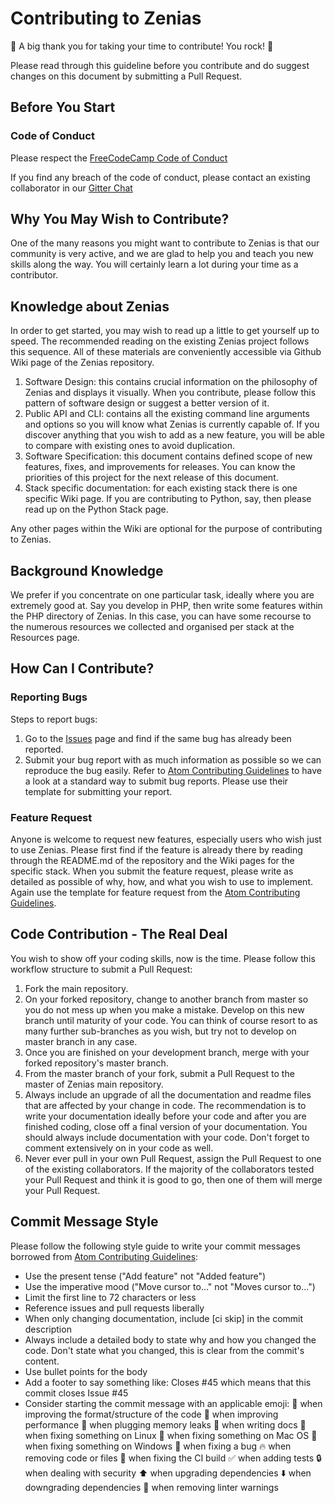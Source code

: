 # Contributing to Zenias

:tada: A big thank you for taking your time to contribute! You rock! :rocket:

Please read through this guideline before you contribute and do suggest changes on this document by submitting a Pull Request.

## Before You Start

### Code of Conduct

Please respect the [FreeCodeCamp Code of Conduct](https://www.freecodecamp.com/code-of-conduct)

If you find any breach of the code of conduct, please contact an existing collaborator in our [Gitter Chat](https://gitter.im/FreeCodeCamp/vagrant)

## Why You May Wish to Contribute?

One of the many reasons you might want to contribute to Zenias is that our community is very active, and we are glad to help you and teach you new skills along the way. You will certainly learn a lot during your time as a contributor.

## Knowledge about Zenias

In order to get started, you may wish to read up a little to get yourself up to speed. The recommended reading on the existing Zenias project follows this sequence. All of these materials are conveniently accessible via Github Wiki page of the Zenias repository.

1. Software Design: this contains crucial information on the philosophy of Zenias and displays it visually. When you contribute, please follow this pattern of software design or suggest a better version of it.
2. Public API and CLI: contains all the existing command line arguments and options so you will know what Zenias is currently capable of. If you discover anything that you wish to add as a new feature, you will be able to compare with existing ones to avoid duplication.
3. Software Specification: this document contains defined scope of new features, fixes, and improvements for releases. You can know the priorities of this project for the next release of this document.
4. Stack specific documentation: for each existing stack there is one specific Wiki page. If you are contributing to Python, say, then please read up on the Python Stack page.

Any other pages within the Wiki are optional for the purpose of contributing to Zenias.

## Background Knowledge

We prefer if you concentrate on one particular task, ideally where you are extremely good at. Say you develop in PHP, then write some features within the PHP directory of Zenias. In this case, you can have some recourse to the numerous resources we collected and organised per stack at the Resources page.

## How Can I Contribute?

### Reporting Bugs

Steps to report bugs:

1. Go to the [Issues](https://github.com/DevBlend/zenias-old/issues) page and find if the same bug has already been reported.
2. Submit your bug report with as much information as possible so we can reproduce the bug easily. Refer to [Atom Contributing Guidelines](https://github.com/atom/atom/blob/master/CONTRIBUTING.md) to have a look at a standard way to submit bug reports. Please use their template for submitting your report.

### Feature Request

Anyone is welcome to request new features, especially users who wish just to use Zenias. Please first find if the feature is already there by reading through the README.md of the repository and the Wiki pages for the specific stack. When you submit the feature request, please write as detailed as possible of why, how, and what you wish to use to implement. Again use the template for feature request from the [Atom Contributing Guidelines](https://github.com/atom/atom/blob/master/CONTRIBUTING.md).

## Code Contribution - The Real Deal

You wish to show off your coding skills, now is the time. Please follow this workflow structure to submit a Pull Request:

1. Fork the main repository.
2. On your forked repository, change to another branch from master so you do not mess up when you make a mistake. Develop on this new branch until maturity of your code. You can think of course resort to as many further sub-branches as you wish, but try not to develop on master branch in any case.
3. Once you are finished on your development branch, merge with your forked repository's master branch.
4. From the master branch of your fork, submit a Pull Request to the master of Zenias main repository.
5. Always include an upgrade of all the documentation and readme files that are affected by your change in code. The recommendation is to write your documentation ideally before your code and after you are finished coding, close off a final version of your documentation. You should always include documentation with your code. Don't forget to comment extensively on in your code as well.
6. Never ever pull in your own Pull Request, assign the Pull Request to one of the existing collaborators. If the majority of the collaborators tested your Pull Request and think it is good to go, then one of them will merge your Pull Request.

## Commit Message Style

Please follow the following style guide to write your commit messages borrowed from [Atom Contributing Guidelines](https://github.com/atom/atom/blob/master/CONTRIBUTING.md):

- Use the present tense ("Add feature" not "Added feature")
- Use the imperative mood ("Move cursor to..." not "Moves cursor to...")
- Limit the first line to 72 characters or less
- Reference issues and pull requests liberally
- When only changing documentation, include [ci skip] in the commit description
- Always include a detailed body to state why and how you changed the code. Don't state what you changed, this is clear from the commit's content.
- Use bullet points for the body
- Add a footer to say something like: Closes \#45 which means that this commit closes Issue \#45
- Consider starting the commit message with an applicable emoji:
:art: when improving the format/structure of the code
:racehorse: when improving performance
:non-potable_water: when plugging memory leaks
:memo: when writing docs
:penguin: when fixing something on Linux
:apple: when fixing something on Mac OS
:checkered_flag: when fixing something on Windows
:bug: when fixing a bug
:fire: when removing code or files
:green_heart: when fixing the CI build
:white_check_mark: when adding tests
:lock: when dealing with security
:arrow_up: when upgrading dependencies
:arrow_down: when downgrading dependencies
:shirt: when removing linter warnings
